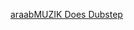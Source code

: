 ---
layout: post
wordpress_id: 1373
wordpress_url: http://noesbueno.com/archives/1373
date: '2011-12-12 17:01:39 -0600'
date_gmt: '2011-12-12 22:01:39 -0600'
body: |
  <p><a href="http://www.thehighdefinite.com/2011/12/araabmuzik-does-dubstep/">araabMUZIK Does Dubstep</a></p>
---